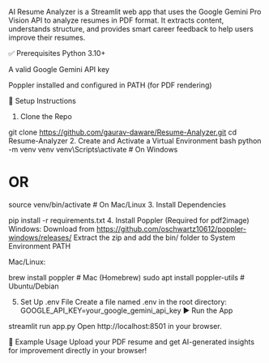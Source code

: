 AI Resume Analyzer is a Streamlit web app that uses the Google Gemini Pro Vision API to analyze resumes in PDF format. It extracts content, understands structure, and provides smart career feedback to help users improve their resumes.

✅ Prerequisites
Python 3.10+

A valid Google Gemini API key

Poppler installed and configured in PATH (for PDF rendering)

🔧 Setup Instructions
1. Clone the Repo

git clone https://github.com/gaurav-daware/Resume-Analyzer.git
cd Resume-Analyzer
2. Create and Activate a Virtual Environment
bash
python -m venv venv
venv\Scripts\activate       # On Windows
# OR
source venv/bin/activate    # On Mac/Linux
3. Install Dependencies

pip install -r requirements.txt
4. Install Poppler (Required for pdf2image)
Windows:
Download from https://github.com/oschwartz10612/poppler-windows/releases/
Extract the zip and add the bin/ folder to System Environment PATH

Mac/Linux:

brew install poppler         # Mac (Homebrew)
sudo apt install poppler-utils  # Ubuntu/Debian

5. Set Up .env File
Create a file named .env in the root directory:
GOOGLE_API_KEY=your_google_gemini_api_key
▶️ Run the App


streamlit run app.py
Open http://localhost:8501 in your browser.


🧪 Example Usage 
Upload your PDF resume and get AI-generated insights for improvement directly in your browser!

